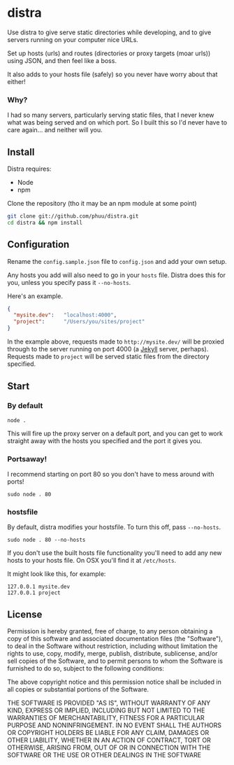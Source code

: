 # distra

Use distra to give serve static directories while developing, and to give servers running on your computer nice URLs.

Set up hosts (urls) and routes (directories or proxy targets (moar urls)) using JSON, and then feel like a boss.

It also adds to your hosts file (safely) so you never have worry about that either!

### Why?

I had so many servers, particularly serving static files, that I never knew what was being served and on which port. So I built this so I'd never have to care again... and neither will you.

## Install

Distra requires:

* Node
* npm

Clone the repository (tho it may be an npm module at some point)

```bash
git clone git://github.com/phuu/distra.git
cd distra && npm install
```

## Configuration

Rename the `config.sample.json` file to `config.json` and add your own setup.

Any hosts you add will also need to go in your `hosts` file. Distra does this for you, unless you specify pass it `--no-hosts`.

Here's an example.

```json
{
  "mysite.dev":   "localhost:4000",
  "project":      "/Users/you/sites/project"
}
```

In the example above, requests made to `http://mysite.dev/` will be proxied through to the server running on port 4000 (a [Jekyll](https://github.com/mojombo/jekyll) server, perhaps). Requests made to `project` will be served static files from the directory specified.

## Start

### By default

`node .`

This will fire up the proxy server on a default port, and you can get to work straight away with the hosts you specified and the port it gives you.

### Portsaway!

I recommend starting on port 80 so you don't have to mess around with ports!

`sudo node . 80`

### hostsfile

By default, distra modifies your hostsfile. To turn this off, pass `--no-hosts`.

`sudo node . 80 --no-hosts`

If you don't use the built hosts file functionality you'll need to add any new hosts to your hosts file. On OSX you'll find it at `/etc/hosts`.

It might look like this, for example:

```
127.0.0.1 mysite.dev
127.0.0.1 project
```

## License

Permission is hereby granted, free of charge, to any person obtaining a copy of this software and associated documentation files (the "Software"), to deal in the Software without restriction, including without limitation the rights to use, copy, modify, merge, publish, distribute, sublicense, and/or sell copies of the Software, and to permit persons to whom the Software is furnished to do so, subject to the following conditions:

The above copyright notice and this permission notice shall be included in all copies or substantial portions of the Software.

THE SOFTWARE IS PROVIDED "AS IS", WITHOUT WARRANTY OF ANY KIND, EXPRESS OR IMPLIED, INCLUDING BUT NOT LIMITED TO THE WARRANTIES OF MERCHANTABILITY, FITNESS FOR A PARTICULAR PURPOSE AND NONINFRINGEMENT. IN NO EVENT SHALL THE AUTHORS OR COPYRIGHT HOLDERS BE LIABLE FOR ANY CLAIM, DAMAGES OR OTHER LIABILITY, WHETHER IN AN ACTION OF CONTRACT, TORT OR OTHERWISE, ARISING FROM, OUT OF OR IN CONNECTION WITH THE SOFTWARE OR THE USE OR OTHER DEALINGS IN THE SOFTWARE

